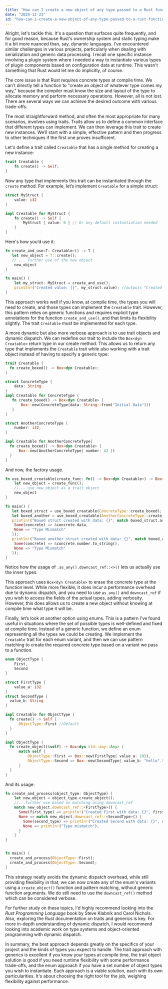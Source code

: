 ```yaml
---
title: "How can I create a new object of any type passed to a Rust function?"
date: "2024-12-23"
id: "how-can-i-create-a-new-object-of-any-type-passed-to-a-rust-function"
---
```


Alright, let's tackle this. It's a question that surfaces quite frequently, and for good reason, because Rust's ownership system and static typing make it a bit more nuanced than, say, dynamic languages. I've encountered similar challenges in various projects, particularly when dealing with serialization and generic data processing. I recall one specific instance involving a plugin system where I needed a way to instantiate various types of plugin components based on configuration data at runtime. This wasn't something that Rust would let me do implicitly, of course.

The core issue is that Rust requires concrete types at compile time. We can't directly tell a function to "create an object of whatever type comes my way," because the compiler must know the size and layout of the type to allocate memory and perform necessary operations. However, all is not lost. There are several ways we can achieve the desired outcome with various trade-offs.

The most straightforward method, and often the most appropriate for many scenarios, involves using traits. Traits allow us to define a common interface that different types can implement. We can then leverage this trait to create new instances. We’ll start with a simple, effective pattern and then progress to other techniques if the first one proves insufficient.

Let's define a trait called `Creatable` that has a single method for creating a new instance:

```rust
trait Creatable {
    fn create() -> Self;
}
```

Now any type that implements this trait can be instantiated through the `create` method. For example, let’s implement `Creatable` for a simple struct:

```rust
struct MyStruct {
    value: i32
}

impl Creatable for MyStruct {
    fn create() -> Self {
        MyStruct { value: 0 } // Or any default instantiation needed
    }
}
```

Here's how you’d use it:

```rust
fn create_and_use<T: Creatable>() -> T {
   let new_object = T::create();
   // ... further use of the new object
    new_object
}

fn main() {
    let my_struct: MyStruct = create_and_use();
    println!("Created value: {}", my_struct.value); //outputs "Created value: 0"
}
```

This approach works well if you know, at compile time, the types you will need to create, and those types can implement the `Creatable` trait. However, this pattern relies on generic functions and requires explicit type annotations for the function `create_and_use()`, and that limits its flexibility slightly. The trait `Creatable` must be implemented for each type.

A more dynamic but also more verbose approach is to use trait objects and dynamic dispatch. We can redefine our trait to include the `Box<dyn Creatable>` return type in our create method. This allows us to return any type that implements the `Creatable` trait while also working with a trait object instead of having to specify a generic type:

```rust
trait Creatable {
  fn create_boxed() -> Box<dyn Creatable>;
}

struct ConcreteType {
    data: String
}
impl Creatable for ConcreteType {
   fn create_boxed() -> Box<dyn Creatable> {
       Box::new(ConcreteType{data: String::from("Initial Data")})
   }
}

struct AnotherConcreteType {
    number: i32,
}

impl Creatable for AnotherConcreteType{
  fn create_boxed() -> Box<dyn Creatable> {
      Box::new(AnotherConcreteType{ number: 42 })
  }
}
```

And now, the factory usage.

```rust
fn use_boxed_creatable(create_func: fn() -> Box<dyn Creatable>) -> Box<dyn Creatable> {
    let new_object = create_func();
    //... use new_object as a trait object
    new_object
}

fn main() {
   let boxed_struct = use_boxed_creatable(ConcreteType::create_boxed);
   let boxed_another = use_boxed_creatable(AnotherConcreteType::create_boxed);
   println!("Boxed struct created with data: {}", match boxed_struct.as_any().downcast_ref::<ConcreteType>(){
    Some(concrete) => &concrete.data,
    None => "Type Mismatch"
   });
   println!("Boxed another struct created with data: {}", match boxed_another.as_any().downcast_ref::<AnotherConcreteType>(){
    Some(concrete) => &concrete.number.to_string(),
    None => "Type Mismatch"
   });
}

```
Notice how the usage of `.as_any().downcast_ref::<>()` lets us actually use the inner types.

This approach uses `Box<dyn Creatable>` to erase the concrete type at the function level. While more flexible, it does incur a performance overhead due to dynamic dispatch, and you need to use `as_any()` and `downcast_ref` if you wish to access the fields of the actual types, adding verbosity. However, this does allows us to create a new object without knowing at compile time what type it will be.

Finally, let’s look at another option using enums. This is a pattern I’ve found useful in situations where the set of possible types is well-defined and fixed at compile time. Instead of a generic function, we define an enum representing all the types we could be creating. We implement the `Creatable` trait for each enum variant, and then we can use pattern matching to create the required concrete type based on a variant we pass to a function.

```rust
enum ObjectType {
    First,
    Second
}

struct FirstType {
    value_a: i32
}
struct SecondType {
  value_b: String
}

impl Creatable for ObjectType {
  fn create() -> Self {
      ObjectType::First //Default
  }
}

impl ObjectType {
  fn create_object(&self) -> Box<dyn std::any::Any> {
      match self {
          ObjectType::First => Box::new(FirstType{ value_a: 10}),
          ObjectType::Second => Box::new(SecondType{ value_b: "hello".to_string() }),
      }
  }
}
```

And its usage:
```rust
fn create_and_process(object_type: ObjectType) {
    let new_object = object_type.create_object();
    //...further use based on matching using downcast_ref
    match new_object.downcast_ref::<FirstType>() {
      Some(first_type) => println!("Created First with data: {}", first_type.value_a),
      None => match new_object.downcast_ref::<SecondType>() {
        Some(second_type) => println!("Created Second with data: {}", second_type.value_b),
        None => println!("Type mismatch"),
      }
    }
}


fn main() {
  create_and_process(ObjectType::First);
  create_and_process(ObjectType::Second);
}

```
This strategy neatly avoids the dynamic dispatch overhead, while still providing flexibility in that, we can now create any of the enum's variants using a `create_object()` function and pattern matching, without generic function arguments. We do still need to use the `downcast_ref()` method which can be considered verbose.

For further study on these topics, I'd highly recommend looking into the *Rust Programming Language* book by Steve Klabnik and Carol Nichols. Also, exploring the Rust documentation on traits and generics is key. For more in-depth understanding of dynamic dispatch, I would recommend looking into academic work on type systems and object-oriented programming with dynamic dispatch.

In summary, the best approach depends greatly on the specifics of your project and the kinds of types you expect to handle. The trait approach with generics is excellent if you know your types at compile time, the trait object solution is good if you need runtime flexibility with some performance trade-offs, and the enum approach if you have a set number of object types you wish to instantiate. Each approach is a viable solution, each with its own particularities. It's about choosing the right tool for the job, weighing flexibility against performance.
